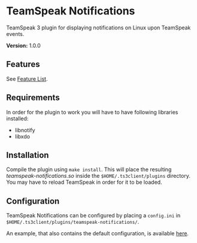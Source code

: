# TeamSpeak Notifications
TeamSpeak 3 plugin for displaying notifications on Linux upon TeamSpeak events.

**Version:** 1.0.0

## Features
See [Feature List](FEATURES.md).

## Requirements
In order for the plugin to work you will have to have following libraries
installed:

- libnotify
- libxdo

## Installation
Compile the plugin using `make install`.
This will place the resulting *teamspeak-notifications.so* inside the 
`$HOME/.ts3client/plugins` directory.
You may have to reload TeamSpeak in order for it to be loaded.

## Configuration
TeamSpeak Notifications can be configured by placing a `config.ini` in 
`$HOME/.ts3client/plugins/teamspeak-notifications/`.

An example, that also contains the default configuration,
is available [here](example-configuration.ini).
